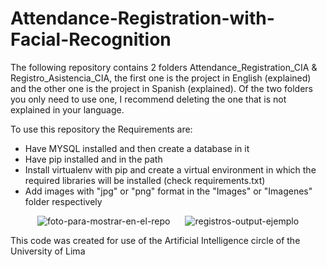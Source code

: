 # Attendance-Registration-with-Facial-Recognition

The following repository contains 2 folders Attendance_Registration_CIA & Registro_Asistencia_CIA, the first one is the project in English (explained) and the other one is the project in Spanish (explained).
Of the two folders you only need to use one, I recommend deleting the one that is not explained in your language.

To use this repository the Requirements are:

- Have MYSQL installed and then create a database in it
- Have pip installed and in the path
- Install virtualenv with pip and create a virtual environment in which the required libraries will be installed (check requirements.txt)
- Add images with "jpg" or "png" format in the "Images" or "Imagenes" folder respectively

<p><center>
  <img src="https://i.ibb.co/m4fK0k0/foto-para-mostrar-en-el-repo.png" alt="foto-para-mostrar-en-el-repo" style="width: auto; max-width: 45%; height: auto; margin-right: 10px;" />
  <img src="https://i.ibb.co/RzVTD2T/registros-output-ejemplo.png" alt="registros-output-ejemplo" style="width: auto; max-width: 45%; height: auto; margin-left: 10px;" />
</center>
</p>


This code was created for use of the Artificial Intelligence circle of the University of Lima
